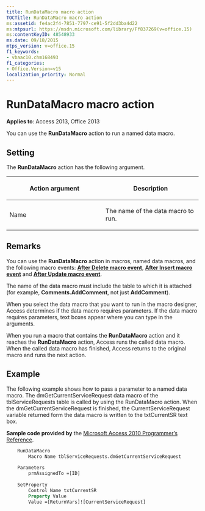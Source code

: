 ```yaml
---
title: RunDataMacro macro action
TOCTitle: RunDataMacro macro action
ms:assetid: fe4ac2f4-7851-7797-ce91-5f2dd3ba4d22
ms:mtpsurl: https://msdn.microsoft.com/library/Ff837269(v=office.15)
ms:contentKeyID: 48548933
ms.date: 09/18/2015
mtps_version: v=office.15
f1_keywords:
- vbaac10.chm168493
f1_categories:
- Office.Version=v15
localization_priority: Normal
---
```


# RunDataMacro macro action

**Applies to**: Access 2013, Office 2013

You can use the **RunDataMacro** action to run a named data macro.

## Setting

The **RunDataMacro** action has the following argument.

<table>
<colgroup>
<col style="width: 50%" />
<col style="width: 50%" />
</colgroup>
<thead>
<tr class="header">
<th><p>Action argument</p></th>
<th><p>Description</p></th>
</tr>
</thead>
<tbody>
<tr class="odd">
<td><p>Name</p></td>
<td><p>The name of the data macro to run.</p></td>
</tr>
</tbody>
</table>


## Remarks

You can use the **RunDataMacro** action in macros, named data macros, and the following macro events: **[After Delete macro event](after-delete-macro-event.md)**, **[After Insert macro event](after-insert-macro-event.md)** and **[After Update macro event](after-update-macro-event.md)**.

The name of the data macro must include the table to which it is attached (for example, **Comments.AddComment**, not just **AddComment**).

When you select the data macro that you want to run in the macro designer, Access determines if the data macro requires parameters. If the data macro requires parameters, text boxes appear where you can type in the arguments.

When you run a macro that contains the **RunDataMacro** action and it reaches the **RunDataMacro** action, Access runs the called data macro. When the called data macro has finished, Access returns to the original macro and runs the next action.

## Example

The following example shows how to pass a parameter to a named data macro. The dmGetCurrentServiceRequest data macro of the tblServiceRequests table is called by using the RunDataMacro action. When the dmGetCurrentServiceRequest is finished, the CurrentServiceRequest variable returned form the data macro is written to the txtCurrentSR text box.

**Sample code provided by** the [Microsoft Access 2010 Programmer’s Reference](https://www.amazon.com/Microsoft-Access-2010-Programmers-Reference/dp/8126528125).

```vb
    RunDataMacro
        Macro Name tblServiceRequests.dmGetCurrentServiceRequest
    
    Parameters
        prmAssignedTo =[ID]
    
    SetProperty
        Control Name txtCurrentSR
        Property Value
        Value =[ReturnVars]![CurrentServiceRequest]
```
